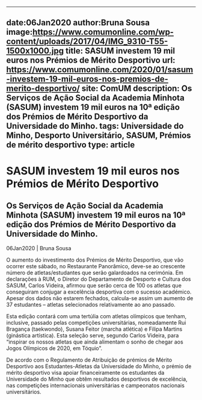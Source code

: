 
---
date:06Jan2020
author:Bruna Sousa
image:https://www.comumonline.com/wp-content/uploads/2017/04/IMG_9310-T55-1500x1000.jpg
title: SASUM investem 19 mil euros nos Prémios de Mérito Desportivo
url: https://www.comumonline.com/2020/01/sasum-investem-19-mil-euros-nos-premios-de-merito-desportivo/
site: ComUM
description: Os Serviços de Ação Social da Academia Minhota (SASUM) investem 19 mil euros na 10ª edição dos Prémios de Mérito Desportivo da Universidade do Minho.
tags: Universidade do Minho, Desporto Universitário, SASUM, Prémios de mérito desportivo
type: article
---


# SASUM investem 19 mil euros nos Prémios de Mérito Desportivo

## Os Serviços de Ação Social da Academia Minhota (SASUM) investem 19 mil euros na 10ª edição dos Prémios de Mérito Desportivo da Universidade do Minho.

06Jan2020 | Bruna Sousa

O aumento do investimento dos Prémios de Mérito Desportivo, que vão ocorrer este sábado, no Restaurante Panorâmico, deve-se ao crescente número de atletas/estudantes que serão galardoados na cerimónia. Em declarações à RUM, o Diretor do Departamento de Desporto e Cultura dos SASUM, Carlos Videira, afirmou que serão cerca de 100 os atletas que conseguiram conjugar a excelência desportiva com o sucesso académico. Apesar dos dados não estarem fechados, calcula-se assim um aumento de 37 estudantes – atletas selecionados relativamente ao ano passado.

Esta edição contará com uma tertúlia com atletas olímpicos que tenham, inclusive, passado pelas competições universitárias, nomeadamente Rui Bragança (taekwondo), Susana Feitor (marcha atlética) e Filipa Martins (ginástica artística). Esta seleção serve, segundo Carlos Videira, para “inspirar os nossos atletas que ainda alimentam o sonho de chegar aos Jogos Olímpicos de 2020, em Tóquio”.

De acordo com o Regulamento de Atribuição de prémios de Mérito Desportivo aos Estudantes-Atletas da Universidade do Minho, o prémio de mérito desportivo visa apoiar financeiramente os estudantes da Universidade do Minho que obtêm resultados desportivos de excelência, nas competições internacionais universitárias e campeonatos nacionais universitários.

